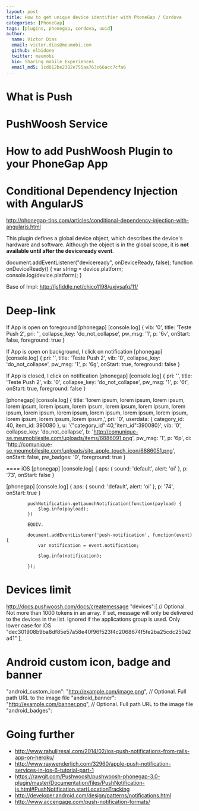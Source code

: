 ```yaml
---
layout: post
title: How to get unique device identifier with PhoneGap / Cordova
categories: [PhoneGap]
tags: [plugins, phonegap, cordova, uuid]
author:
  name: Victor Dias
  email: victor.dias@meumobi.com
  github: elbidone
  twitter: meumobi
  bio: Sharing mobile Experiences
  email_md5: 1cd012be2382e755aa763c66acc7cfa6
---
```


# What is Push

# PushWoosh Service

# How to add PushWoosh Plugin to your PhoneGap App


# Conditional Dependency Injection with AngularJS
http://phonegap-tips.com/articles/conditional-dependency-injection-with-angularjs.html

[cordova-plugin-device]: https://www.npmjs.com/package/cordova-plugin-device
This plugin defines a global device object, which describes the device's hardware and software. Although the object is in the global scope, it is **not available until after the deviceready event**.

document.addEventListener("deviceready", onDeviceReady, false);
function onDeviceReady() {
		var string = device.platform;
		console.log(device.platform);
}


Base of Impl: http://jsfiddle.net/chico1198/uxjvsafq/11/

# Deep-link
If App is open on foreground
[phonegap] [console.log] { vib: '0',
  title: 'Teste Push 2',
  pri: '',
  collapse_key: 'do_not_collapse',
  pw_msg: '1',
  p: '6v',
  onStart: false,
  foreground: true }

If App is open on background, I click on notification
[phonegap] [console.log] { pri: '',
  title: 'Teste Push 2',
  vib: '0',
  collapse_key: 'do_not_collapse',
  pw_msg: '1',
  p: '6g',
  onStart: true,
  foreground: false }

If App is closed, I click on notification
[phonegap] [console.log] { pri: '',
  title: 'Teste Push 2',
  vib: '0',
  collapse_key: 'do_not_collapse',
  pw_msg: '1',
  p: '6t',
  onStart: true,
  foreground: false }

[phonegap] [console.log] { title: 'lorem ipsum, lorem ipsum, lorem ipsum, lorem ipsum, lorem ipsum, lorem ipsum, lorem ipsum, lorem ipsum, lorem ipsum, lorem ipsum, lorem ipsum, lorem ipsum, lorem ipsum, lorem ipsum, lorem ipsum, lorem ipsum, lorem ipsum,',
  pri: '0',
  userdata: { category_id: 40, item_id: 390080 },
  u: '{"category_id":40,"item_id":390080}',
  vib: '0',
  collapse_key: 'do_not_collapse',
  b: 'http://comunique-se.meumobilesite.com/uploads/items/6886091.png',
  pw_msg: '1',
  p: '6p',
  ci: 'http://comunique-se.meumobilesite.com/uploads/site_apple_touch_icon/6886051.png',
  onStart: false,
  pw_badges: '0',
  foreground: true }

==== iOS
[phonegap] [console.log] { aps: { sound: 'default', alert: 'oi' },
  p: '73',
  onStart: false }
	
[phonegap] [console.log] { aps: { sound: 'default', alert: 'oi' },
  p: '74',
  onStart: true }
	
			pushNotification.getLaunchNotification(function(payload) {
				$log.info(payload);
			})
			
			EQUIV.
			
			document.addEventListener('push-notification', function(event) {
				var notification = event.notification;

				$log.info(notification);

			});

# Devices limit
http://docs.pushwoosh.com/docs/createmessage
"devices":[                  // Optional. Not more than 1000 tokens in an array. If set, message will only be delivered to the devices in the list. Ignored if the applications group is used. Only lower case for iOS
               "dec301908b9ba8df85e57a58e40f96f523f4c2068674f5fe2ba25cdc250a2a41"
            ],

# Android custom icon, badge and banner
"android_custom_icon": "http://example.com/image.png", // Optional. Full path URL to the image file
            "android_banner": "http://example.com/banner.png", // Optional. Full path URL to the image file
            "android_badges":

# Going further
- http://www.rahuljiresal.com/2014/02/ios-push-notifications-from-rails-app-on-heroku/
- http://www.raywenderlich.com/32960/apple-push-notification-services-in-ios-6-tutorial-part-1
- https://rawgit.com/Pushwoosh/pushwoosh-phonegap-3.0-plugin/master/Documentation/files/PushNotification-js.html#PushNotification.startLocationTracking
- http://developer.android.com/design/patterns/notifications.html
- http://www.accengage.com/push-notification-formats/